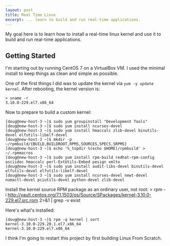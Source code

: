 ```yaml
---
layout: post
title: Real Time Linux
excerpt: ... learn to build and run real-time applications.
---
```


My goal here is to learn how to install a real-time linux kernel and use it to build and run real-time applications.

## Getting Started
I'm starting out by running CentOS 7 on a VirtualBox VM. I used the minimal install to keep things as clean and simple as possible.

One of the first things I did was to update the kernel via ```yum -y update kernel```. After rebooting, the kernel version is:

    > uname -r
    3.10.0-229.el7.x86_64

Now to prepare to build a custom kernel:

    [doug@new-host-3 ~]$ sudo yum groupinstall "Development Tools"
    [doug@new-host-3 ~]$ sudo yum install ncurses-devel
    [doug@new-host-3 ~]$ sudo yum install hmaccalc zlib-devel binutils-devel elfutils-libelf-devel
    [doug@new-host-3 ~]$ mkdir -p ~/rpmbuild/{BUILD,BUILDROOT,RPMS,SOURCES,SPECS,SRPMS}
    [doug@new-host-3 ~]$ echo '%_topdir %(echo $HOME)/rpmbuild' > ~/.rpmmacros
    [doug@new-host-3 ~]$ sudo yum install rpm-build redhat-rpm-config asciidoc hmaccalc perl-ExtUtils-Embed pesign xmlto 
    [doug@new-host-3 ~]$ sudo yum install audit-libs-devel binutils-devel elfutils-devel elfutils-libelf-devel
    [doug@new-host-3 ~]$ sudo yum install ncurses-devel newt-devel numactl-devel pciutils-devel python-devel zlib-devel

Install the kernel source RPM package as an ordinary user, not root:
    > rpm -i http://vault.centos.org/7.1.1503/os/Source/SPackages/kernel-3.10.0-229.el7.src.rpm 2>&1 | grep -v exist

Here's what's installed:

    [doug@new-host-3 ~]$ rpm -q kernel | sort
    kernel-3.10.0-229.20.1.el7.x86_64
    kernel-3.10.0-229.el7.x86_64

I think I'm going to restart this project by first building Linux From Scratch.